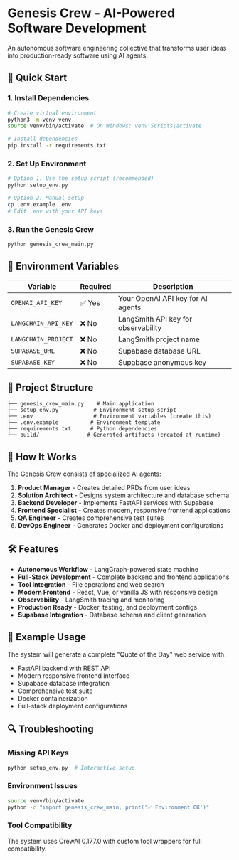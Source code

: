 # Genesis Crew - AI-Powered Software Development

An autonomous software engineering collective that transforms user ideas into production-ready software using AI agents.

## 🚀 Quick Start

### 1. Install Dependencies
```bash
# Create virtual environment
python3 -m venv venv
source venv/bin/activate  # On Windows: venv\Scripts\activate

# Install dependencies
pip install -r requirements.txt
```

### 2. Set Up Environment
```bash
# Option 1: Use the setup script (recommended)
python setup_env.py

# Option 2: Manual setup
cp .env.example .env
# Edit .env with your API keys
```

### 3. Run the Genesis Crew
```bash
python genesis_crew_main.py
```

## 🔧 Environment Variables

| Variable | Required | Description |
|----------|----------|-------------|
| `OPENAI_API_KEY` | ✅ Yes | Your OpenAI API key for AI agents |
| `LANGCHAIN_API_KEY` | ❌ No | LangSmith API key for observability |
| `LANGCHAIN_PROJECT` | ❌ No | LangSmith project name |
| `SUPABASE_URL` | ❌ No | Supabase database URL |
| `SUPABASE_KEY` | ❌ No | Supabase anonymous key |

## 📁 Project Structure

```
├── genesis_crew_main.py    # Main application
├── setup_env.py           # Environment setup script
├── .env                   # Environment variables (create this)
├── .env.example          # Environment template
├── requirements.txt      # Python dependencies
└── build/               # Generated artifacts (created at runtime)
```

## 🤖 How It Works

The Genesis Crew consists of specialized AI agents:

1. **Product Manager** - Creates detailed PRDs from user ideas
2. **Solution Architect** - Designs system architecture and database schema
3. **Backend Developer** - Implements FastAPI services with Supabase
4. **Frontend Specialist** - Creates modern, responsive frontend applications
5. **QA Engineer** - Creates comprehensive test suites
6. **DevOps Engineer** - Generates Docker and deployment configurations

## 🛠️ Features

- **Autonomous Workflow** - LangGraph-powered state machine
- **Full-Stack Development** - Complete backend and frontend applications
- **Tool Integration** - File operations and web search
- **Modern Frontend** - React, Vue, or vanilla JS with responsive design
- **Observability** - LangSmith tracing and monitoring
- **Production Ready** - Docker, testing, and deployment configs
- **Supabase Integration** - Database schema and client generation

## 📝 Example Usage

The system will generate a complete "Quote of the Day" web service with:
- FastAPI backend with REST API
- Modern responsive frontend interface
- Supabase database integration
- Comprehensive test suite
- Docker containerization
- Full-stack deployment configurations

## 🔍 Troubleshooting

### Missing API Keys
```bash
python setup_env.py  # Interactive setup
```

### Environment Issues
```bash
source venv/bin/activate
python -c "import genesis_crew_main; print('✅ Environment OK')"
```

### Tool Compatibility
The system uses CrewAI 0.177.0 with custom tool wrappers for full compatibility.
